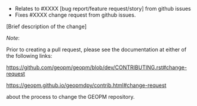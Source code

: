 - Relates to #XXXX [bug report/feature request/story] from github issues
- Fixes #XXXX change request from github issues.

[Brief description of the change]


_Note_:

Prior to creating a pull request, please see the documentation at
either of the following links:

https://github.com/geopm/geopm/blob/dev/CONTRIBUTING.rst#change-request

https://geopm.github.io/geopmdpy/contrib.html#change-request

about the process to change the GEOPM repository.
